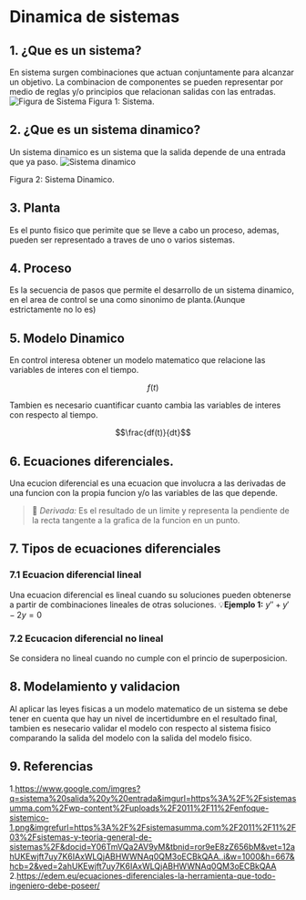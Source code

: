 # Dinamica de sistemas
##  1. ¿Que es un sistema?
En sistema surgen combinaciones que actuan conjuntamente para alcanzar un objetivo. La combinacion de componentes se pueden representar por medio de reglas y/o principios que relacionan salidas con las entradas.
![Figura de Sistema ](https://github.com/user-attachments/assets/f010e959-f77a-43a0-b8ee-59d92361eef4)
Figura 1: Sistema.
## 2. ¿Que es un sistema dinamico?
Un sistema dinamico es un sistema que la salida depende de una entrada que ya paso.
![Sistema dinamico](https://github.com/user-attachments/assets/488cec1a-7ca9-4ba1-a56b-8509b3ef9aeb)

Figura 2: Sistema Dinamico.
## 3. Planta
Es el punto fisico que perimite que se lleve a cabo un proceso, ademas, pueden ser representado a traves de uno o varios sistemas.
## 4. Proceso
Es la secuencia de pasos que permite el desarrollo de un sistema dinamico, en el area de control se una como sinonimo de planta.(Aunque estrictamente no lo es)
## 5. Modelo Dinamico
En control interesa obtener un modelo matematico que relacione las variables de interes con el tiempo.

$$f(t)$$

Tambien es necesario cuantificar cuanto cambia las variables de interes con respecto al tiempo.

$$\frac{df(t)}{dt}$$
## 6. Ecuaciones diferenciales.
Una ecucion diferencial es una ecuacion que involucra a las derivadas de una funcion con la propia funcion y/o las variables de las que depende.
>🔑 *Derivada:* Es el resultado de un limite y representa la pendiente de la recta tangente a la grafica de la funcion en un punto.
## 7. Tipos de ecuaciones diferenciales
### 7.1 Ecuacion diferencial lineal
Una ecuacion diferencial es lineal cuando su soluciones pueden obtenerse a partir de combinaciones lineales de otras soluciones.
💡**Ejemplo 1:** $y''+y'-2y=0$
### 7.2 Ecucacion diferencial no lineal
Se considera no lineal cuando no cumple con el princio de superposicion.
## 8. Modelamiento y validacion
Al aplicar las leyes fisicas a un modelo matematico de un sistema se debe tener en cuenta que hay un nivel de incertidumbre en el resultado final, tambien es nesecario validar el modelo con respecto al sistema fisico comparando la salida del modelo con la salida del modelo fisico.
## 9. Referencias
1.https://www.google.com/imgres?q=sistema%20salida%20y%20entrada&imgurl=https%3A%2F%2Fsistemasumma.com%2Fwp-content%2Fuploads%2F2011%2F11%2Fenfoque-sistemico-1.png&imgrefurl=https%3A%2F%2Fsistemasumma.com%2F2011%2F11%2F03%2Fsistemas-y-teoria-general-de-sistemas%2F&docid=Y06TmVQa2AV9yM&tbnid=ror9eE8zZ656bM&vet=12ahUKEwjft7uy7K6IAxWLQjABHWWNAq0QM3oECBkQAA..i&w=1000&h=667&hcb=2&ved=2ahUKEwjft7uy7K6IAxWLQjABHWWNAq0QM3oECBkQAA
2.https://edem.eu/ecuaciones-diferenciales-la-herramienta-que-todo-ingeniero-debe-poseer/
